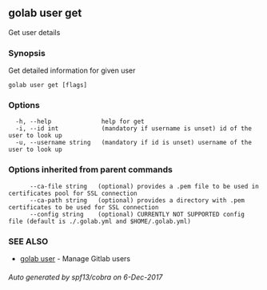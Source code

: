 ## golab user get

Get user details

### Synopsis


Get detailed information for given user

```
golab user get [flags]
```

### Options

```
  -h, --help              help for get
  -i, --id int            (mandatory if username is unset) id of the user to look up
  -u, --username string   (mandatory if id is unset) username of the user to look up
```

### Options inherited from parent commands

```
      --ca-file string   (optional) provides a .pem file to be used in certificates pool for SSL connection
      --ca-path string   (optional) provides a directory with .pem certificates to be used for SSL connection
      --config string    (optional) CURRENTLY NOT SUPPORTED config file (default is ./.golab.yml and $HOME/.golab.yml)
```

### SEE ALSO
* [golab user](golab_user.md)	 - Manage Gitlab users

###### Auto generated by spf13/cobra on 6-Dec-2017
